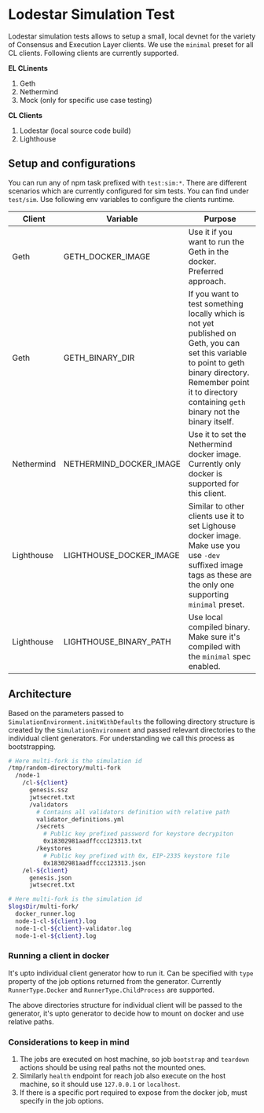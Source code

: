# Lodestar Simulation Test

Lodestar simulation tests allows to setup a small, local devnet for the variety of Consensus and Execution Layer clients. We use the `minimal` preset for all CL clients. Following clients are currently supported.

**EL CLinents**

1. Geth
2. Nethermind
3. Mock (only for specific use case testing)

**CL Clients**

1. Lodestar (local source code build)
2. Lighthouse

## Setup and configurations

You can run any of npm task prefixed with `test:sim:*`. There are different scenarios which are currently configured for sim tests. You can find under `test/sim`. Use following env variables to configure the clients runtime.

| Client     | Variable                | Purpose                                                                                                                                                                                                               |
| ---------- | ----------------------- | --------------------------------------------------------------------------------------------------------------------------------------------------------------------------------------------------------------------- |
| Geth       | GETH_DOCKER_IMAGE       | Use it if you want to run the Geth in the docker. Preferred approach.                                                                                                                                                 |
| Geth       | GETH_BINARY_DIR         | If you want to test something locally which is not yet published on Geth, you can set this variable to point to geth binary directory. Remember point it to directory containing `geth` binary not the binary itself. |
| Nethermind | NETHERMIND_DOCKER_IMAGE | Use it to set the Nethermind docker image. Currently only docker is supported for this client.                                                                                                                        |
| Lighthouse | LIGHTHOUSE_DOCKER_IMAGE | Similar to other clients use it to set Lighouse docker image. Make use you use `-dev` suffixed image tags as these are the only one supporting `minimal` preset.                                                      |
| Lighthouse | LIGHTHOUSE_BINARY_PATH  | Use local compiled binary. Make sure it's compiled with the `minimal` spec enabled.                                                                                                                                   |

## Architecture

Based on the parameters passed to `SimulationEnvironment.initWithDefaults` the following directory structure is created by the `SimulationEnvironment` and passed relevant directories to the individual client generators. For understanding we call this process as bootstrapping.

```bash
# Here multi-fork is the simulation id 
/tmp/random-directory/multi-fork
  /node-1
    /cl-${client}
      genesis.ssz
      jwtsecret.txt
      /validators
        # Contains all validators definition with relative path 
        validator_definitions.yml
        /secrets 
          # Public key prefixed password for keystore decrypiton
          0x18302981aadffccc123313.txt
        /keystores
          # Public key prefixed with 0x, EIP-2335 keystore file
          0x18302981aadffccc123313.json
    /el-${client}
      genesis.json
      jwtsecret.txt

# Here multi-fork is the simulation id
$logsDir/multi-fork/
  docker_runner.log
  node-1-cl-${client}.log
  node-1-cl-${client}-validator.log
  node-1-el-${client}.log
```

### Running a client in docker

It's upto individual client generator how to run it. Can be specified with `type` property of the job options returned from the generator. Currently `RunnerType.Docker` and `RunnerType.ChildProcess` are supported.

The above directories structure for individual client will be passed to the generator, it's upto generator to decide how to mount on docker and use relative paths.

### Considerations to keep in mind

1. The jobs are executed on host machine, so job `bootstrap` and `teardown` actions should be using real paths not the mounted ones.
2. Similarly `health` endpoint for reach job also execute on the host machine, so it should use `127.0.0.1` or `localhost`.
3. If there is a specific port required to expose from the docker job, must specify in the job options. 

